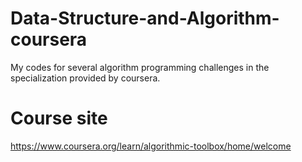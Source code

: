 # Data-Structure-and-Algorithm-coursera
My codes for several algorithm programming challenges in the specialization provided by coursera.
# Course site
https://www.coursera.org/learn/algorithmic-toolbox/home/welcome
